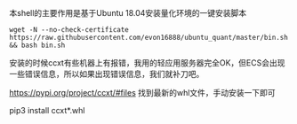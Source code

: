 本shell的主要作用是基于Ubuntu 18.04安装量化环境的一键安装脚本

    wget -N --no-check-certificate https://raw.githubusercontent.com/evon16888/ubuntu_quant/master/bin.sh && bash bin.sh

安装的时候ccxt有些机器上有报错，我用的轻应用服务器完全OK，但ECS会出现一些错误信息，所以如果出现错误信息，我们就补刀吧。

https://pypi.org/project/ccxt/#files  找到最新的whl文件，手动安装一下即可

pip3 install ccxt*.whl
